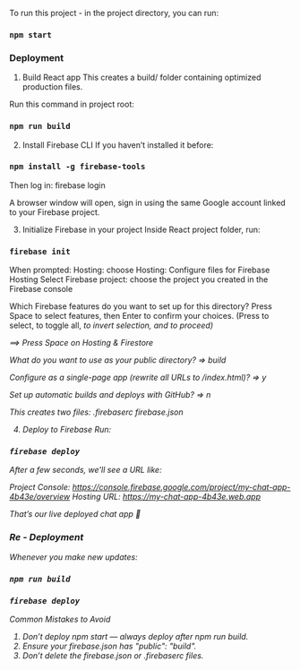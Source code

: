 To run this project - in the project directory, you can run:
### `npm start`

### Deployment
1. Build React app
This creates a build/ folder containing optimized production files.

Run this command in  project root:
### `npm run build`


2. Install Firebase CLI
If you haven’t installed it before:
### `npm install -g firebase-tools`


Then log in: firebase login

A browser window will open, sign in using the same Google account linked to your Firebase project.

3. Initialize Firebase in your project
Inside  React project folder, run:
### `firebase init`


When prompted:
Hosting: choose Hosting: Configure files for Firebase Hosting
Select Firebase project: choose the project you created in the Firebase console

Which Firebase features do you want to set up for this directory? Press Space to select features, then Enter to confirm your choices. (Press <space> to select, <a> to toggle all, <i> to invert selection, and <enter> to proceed)

==> Press Space on Hosting & Firestore


What do you want to use as your public directory? => build

Configure as a single-page app (rewrite all URLs to /index.html)? => y

Set up automatic builds and deploys with GitHub? => n

This creates two files:
.firebaserc
firebase.json

4. Deploy to Firebase
Run:
### `firebase deploy`


After a few seconds, we'll see a URL like:

Project Console: https://console.firebase.google.com/project/my-chat-app-4b43e/overview
Hosting URL: https://my-chat-app-4b43e.web.app


That’s our live deployed chat app 🎉


### Re - Deployment
Whenever you make new updates:
### `npm run build`
### `firebase deploy`

Common Mistakes to Avoid
1. Don’t deploy npm start — always deploy after npm run build.
2. Ensure your firebase.json has "public": "build".
3. Don’t delete the firebase.json or .firebaserc files.